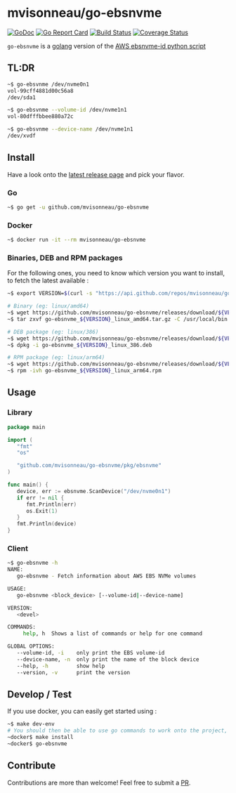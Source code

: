 # mvisonneau/go-ebsnvme

[![GoDoc](https://godoc.org/github.com/mvisonneau/go-ebsnvme?status.svg)](https://godoc.org/github.com/mvisonneau/go-ebsnvme/app)
[![Go Report Card](https://goreportcard.com/badge/github.com/mvisonneau/go-ebsnvme)](https://goreportcard.com/report/github.com/mvisonneau/go-ebsnvme)
[![Build Status](https://cloud.drone.io/api/badges/mvisonneau/go-ebsnvme/status.svg)](https://cloud.drone.io/mvisonneau/go-ebsnvme)
[![Coverage Status](https://coveralls.io/repos/github/mvisonneau/go-ebsnvme/badge.svg?branch=main)](https://coveralls.io/github/mvisonneau/go-ebsnvme?branch=main)

`go-ebsnvme` is a [golang](https://golang.org/) version of the [AWS ebsnvme-id python script](https://docs.aws.amazon.com/AWSEC2/latest/UserGuide/nvme-ebs-volumes.html)

## TL:DR

```bash
~$ go-ebsvnme /dev/nvme0n1
vol-99cff4881d00c56a8
/dev/sda1

~$ go-ebsvnme --volume-id /dev/nvme1n1
vol-80dfffbbee880a72c

~$ go-ebsvnme --device-name /dev/nvme1n1
/dev/xvdf
```

## Install

Have a look onto the [latest release page](https://github.com/mvisonneau/go-ebsnvme/releases/latest) and pick your flavor.

### Go

```bash
~$ go get -u github.com/mvisonneau/go-ebsnvme
```

### Docker

```bash
~$ docker run -it --rm mvisonneau/go-ebsnvme
```

### Binaries, DEB and RPM packages

For the following ones, you need to know which version you want to install, to fetch the latest available :

```bash
~$ export VERSION=$(curl -s "https://api.github.com/repos/mvisonneau/go-ebsnvme/releases/latest" | grep '"tag_name":' | sed -E 's/.*"([^"]+)".*/\1/')
```

```bash
# Binary (eg: linux/amd64)
~$ wget https://github.com/mvisonneau/go-ebsnvme/releases/download/${VERSION}/go-ebsnvme_${VERSION}_linux_amd64.tar.gz
~$ tar zxvf go-ebsnvme_${VERSION}_linux_amd64.tar.gz -C /usr/local/bin

# DEB package (eg: linux/386)
~$ wget https://github.com/mvisonneau/go-ebsnvme/releases/download/${VERSION}/go-ebsnvme_${VERSION}_linux_386.deb
~$ dpkg -i go-ebsnvme_${VERSION}_linux_386.deb

# RPM package (eg: linux/arm64)
~$ wget https://github.com/mvisonneau/go-ebsnvme/releases/download/${VERSION}/go-ebsnvme_${VERSION}_linux_arm64.rpm
~$ rpm -ivh go-ebsnvme_${VERSION}_linux_arm64.rpm
```

## Usage

### Library

```go
package main

import (
   "fmt"
   "os"

   "github.com/mvisonneau/go-ebsnvme/pkg/ebsnvme"
)

func main() {
   device, err := ebsnvme.ScanDevice("/dev/nvme0n1")
   if err != nil {
      fmt.Println(err)
      os.Exit(1)
   }
   fmt.Println(device)
}
```

### Client

```bash
~$ go-ebsnvme -h
NAME:
   go-ebsnvme - Fetch information about AWS EBS NVMe volumes

USAGE:
   go-ebsnvme <block_device> [--volume-id|--device-name]

VERSION:
   <devel>

COMMANDS:
     help, h  Shows a list of commands or help for one command

GLOBAL OPTIONS:
   --volume-id, -i    only print the EBS volume-id
   --device-name, -n  only print the name of the block device
   --help, -h         show help
   --version, -v      print the version
```

## Develop / Test

If you use docker, you can easily get started using :

```bash
~$ make dev-env
# You should then be able to use go commands to work onto the project, eg:
~docker$ make install
~docker$ go-ebsnvme
```

## Contribute

Contributions are more than welcome! Feel free to submit a [PR](https://github.com/mvisonneau/go-ebsnvme/pulls).
